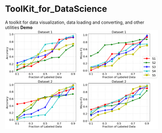# ToolKit_for_DataScience
A toolkit for data visualization, data loading and converting, and other utilities
**Demo**
![plot](./demo.png)
